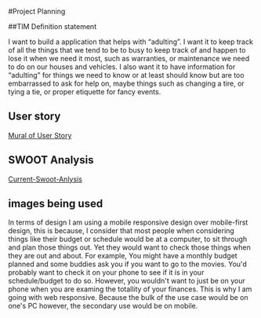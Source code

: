 #Project Planning

##TIM Definition statement

I want to build a application that helps with “adulting”. I want it to keep track of all the things that we tend to be to busy to keep track of and happen to lose it when we need it most, such as warranties, or maintenance we need to do on our houses and vehicles. I also want it to have information for “adulting” for things we need to know or at least should know but are too embarrassed to ask for help on, maybe things such as changing a tire, or tying a tie, or proper etiquette for fancy events.


## User story
[Mural of User Story ](https://app.mural.co/t/intelliseatbychibitech6080/m/intelliseatbychibitech6080/1699581688498/b3a1da8d7008d07379291d4ff735745d5d917b5b?sender=u9310bf2005f469df4d7c6625)





## SWOOT Analysis
[Current-Swoot-Anlysis](https://docs.google.com/document/d/1w7Jzm8WaT_iu8JqLGFAgaL6ZE1GkoeihHBjw5o3fBow/edit)


## images being used


In terms of design I am using a mobile responsive design over mobile-first design, this is because, I consider that most people when considering things like their budget or schedule would be at a computer,
to sit through and plan those things out. Yet they would want to check those things when they are out and about. For example, You might have a monthly budget planned and some buddies ask you if you want to go to the movies. You'd probably want to check it on your phone to see if it is in your schedule/budget to do so. However, you wouldn't want to just be on your phone when you are examing the totallity of your finances. This is why I am going with web responsive. Because the bulk of the use case would be on one's PC however, the secondary use would be on mobile.
